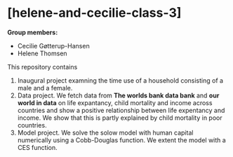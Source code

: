 # \[helene-and-cecilie-class-3\]

**Group members:**
- Cecilie Gøtterup-Hansen
- Helene Thomsen

This repository contains  
1. Inaugural project examning the time use of a household consisting of a male and a female. 
2. Data project. We fetch data from **The worlds bank data bank** and **our world in data** on life expantancy, child mortality and income across countries and show a positive relationship between life expentancy and income. We show that this is partly explained by child mortality in poor countries. 
3. Model project. We solve the solow model with human capital numerically using a Cobb-Douglas function. We extent the model with a CES function. 
